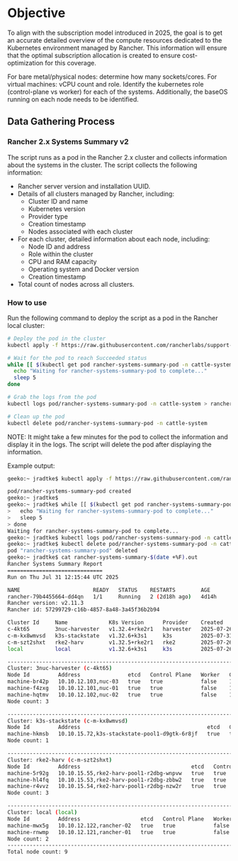 

# Objective

To align with the subscription model introduced in 2025, the goal is to get an accurate detailed overview of the compute resources dedicated to the Kubernetes environment managed by Rancher.  This information will ensure that the optimal subscription allocation is created to ensure cost-optimization for this coverage.

For bare metal/physical nodes: determine how many sockets/cores.
For virtual machines: vCPU count and role.
Identify the kubernetes role (control-plane vs worker) for each of the systems.
Additionally, the baseOS running on each node needs to be identified.

## Data Gathering Process
### Rancher 2.x Systems Summary v2

The script runs as a pod in the Rancher 2.x cluster and collects information about the systems in the cluster. The script collects the following information:

- Rancher server version and installation UUID.
- Details of all clusters managed by Rancher, including:
  - Cluster ID and name
  - Kubernetes version
  - Provider type
  - Creation timestamp
  - Nodes associated with each cluster
- For each cluster, detailed information about each node, including:
  - Node ID and address
  - Role within the cluster
  - CPU and RAM capacity
  - Operating system and Docker version
  - Creation timestamp
- Total count of nodes across all clusters.

### How to use

Run the following command to deploy the script as a pod in the Rancher local cluster:

```bash
# Deploy the pod in the cluster
kubectl apply -f https://raw.githubusercontent.com/rancherlabs/support-tools/master/collection/rancher/v2.x/systems-information-v2/deploy.yaml

# Wait for the pod to reach Succeeded status
while [[ $(kubectl get pod rancher-systems-summary-pod -n cattle-system -o 'jsonpath={..status.phase}') != "Succeeded" ]]; do
  echo "Waiting for rancher-systems-summary-pod to complete..."
  sleep 5
done

# Grab the logs from the pod
kubectl logs pod/rancher-systems-summary-pod -n cattle-system > rancher-systems-summary-$(date +%F).out

# Clean up the pod
kubectl delete pod/rancher-systems-summary-pod -n cattle-system
```

NOTE: It might take a few minutes for the pod to collect the information and display it in the logs. The script will delete the pod after displaying the information.

Example output:

```bash
geeko:~ jradtke$ kubectl apply -f https://raw.githubusercontent.com/rancherlabs/support-tools/master/collection/rancher/v2.x/systems-information-v2/deploy.yaml

pod/rancher-systems-summary-pod created
geeko:~ jradtke$
geeko:~ jradtke$ while [[ $(kubectl get pod rancher-systems-summary-pod -n cattle-system -o 'jsonpath={..status.phase}') != "Succeeded" ]]; do
>   echo "Waiting for rancher-systems-summary-pod to complete..."
>   sleep 5
> done
Waiting for rancher-systems-summary-pod to complete...
geeko:~ jradtke$ kubectl logs pod/rancher-systems-summary-pod -n cattle-system > rancher-systems-summary-$(date +%F).out
geeko:~ jradtke$ kubectl delete pod/rancher-systems-summary-pod -n cattle-system
pod "rancher-systems-summary-pod" deleted
geeko:~ jradtke$ cat rancher-systems-summary-$(date +%F).out
Rancher Systems Summary Report
==============================
Run on Thu Jul 31 12:15:44 UTC 2025

NAME                       READY   STATUS    RESTARTS        AGE
rancher-79b4455664-dd4qn   1/1     Running   2 (2d18h ago)   4d14h
Rancher version: v2.11.3
Rancher id: 57299729-c16b-4857-8a48-3a45f36b2b94

Cluster Id     Name             K8s Version      Provider    Created                Nodes
c-4kt65        3nuc-harvester   v1.32.4+rke2r1   harvester   2025-07-26T21:28:19Z   <none>
c-m-kx8wmvsd   k3s-stackstate   v1.32.6+k3s1     k3s         2025-07-31T02:52:31Z   <none>
c-m-szt2shxt   rke2-harv        v1.32.5+rke2r1   rke2        2025-07-26T21:32:11Z   <none>
local          local            v1.32.6+k3s1     k3s         2025-07-26T21:23:04Z   <none>

--------------------------------------------------------------------------------
Cluster: 3nuc-harvester (c-4kt65)
Node Id         Address               etcd   Control Plane   Worker   CPU   RAM          OS                     Container Runtime Version   Created
machine-br42p   10.10.12.103,nuc-03   true   true            false    12    65544024Ki   Harvester v1.5.1-rc2   containerd://2.0.4-k3s2     2025-07-26T21:30:26Z
machine-f4zxg   10.10.12.101,nuc-01   true   true            false    12    65560404Ki   Harvester v1.5.1-rc2   containerd://2.0.4-k3s2     2025-07-26T21:30:26Z
machine-hqtmv   10.10.12.102,nuc-02   true   true            false    12    65544016Ki   Harvester v1.5.1-rc2   containerd://2.0.4-k3s2     2025-07-26T21:30:26Z
Node count: 3

--------------------------------------------------------------------------------
Cluster: k3s-stackstate (c-m-kx8wmvsd)
Node Id         Address                                        etcd   Control Plane   Worker   CPU   RAM          OS                                    Container Runtime Version    Created
machine-hkmsb   10.10.15.72,k3s-stackstate-pool1-d9gtk-6r8jf   true   true            true     8     16378816Ki   SUSE Linux Enterprise Server 15 SP7   containerd://2.0.5-k3s1.32   2025-07-31T02:58:08Z
Node count: 1

--------------------------------------------------------------------------------
Cluster: rke2-harv (c-m-szt2shxt)
Node Id         Address                                   etcd   Control Plane   Worker   CPU   RAM         OS                                    Container Runtime Version   Created
machine-5r92g   10.10.15.55,rke2-harv-pool1-r2dbg-wnpvw   true   true            true     4     8136984Ki   SUSE Linux Enterprise Server 15 SP7   containerd://2.0.5-k3s1     2025-07-26T21:46:15Z
machine-hl4fq   10.10.15.53,rke2-harv-pool1-r2dbg-zbbw2   true   true            true     4     8136988Ki   SUSE Linux Enterprise Server 15 SP7   containerd://2.0.5-k3s1     2025-07-26T21:43:42Z
machine-r4vvz   10.10.15.54,rke2-harv-pool1-r2dbg-nzw2r   true   true            true     4     8136984Ki   SUSE Linux Enterprise Server 15 SP7   containerd://2.0.5-k3s1     2025-07-26T21:46:56Z
Node count: 3

--------------------------------------------------------------------------------
Cluster: local (local)
Node Id         Address                   etcd   Control Plane   Worker   CPU   RAM         OS                                    Container Runtime Version    Created
machine-mwx5g   10.10.12.122,rancher-02   true   true            false    2     7730528Ki   SUSE Linux Enterprise Server 15 SP6   containerd://2.0.5-k3s1.32   2025-07-26T21:23:21Z
machine-rnwmp   10.10.12.121,rancher-01   true   true            false    2     7730532Ki   SUSE Linux Enterprise Server 15 SP6   containerd://2.0.5-k3s1.32   2025-07-26T21:23:21Z
Node count: 2
--------------------------------------------------------------------------------
Total node count: 9
```
